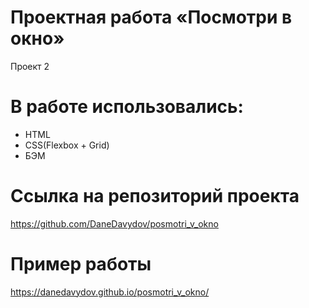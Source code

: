 # Проектная работа «Посмотри в окно»

Проект 2

# В работе использовались:
- HTML
- CSS(Flexbox + Grid)
- БЭМ

# Ссылка на репозиторий проекта
https://github.com/DaneDavydov/posmotri_v_okno

# Пример работы
https://danedavydov.github.io/posmotri_v_okno/
